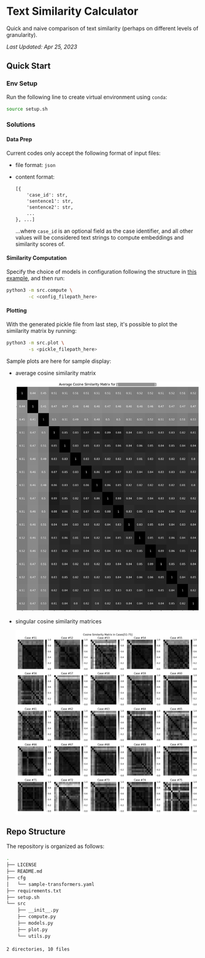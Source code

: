 # Text Similarity Calculator

Quick and naive comparison of text similarity (perhaps on different levels of granularity).

*Last Updated: Apr 25, 2023*

## Quick Start

### Env Setup

Run the following line to create virtual environment using `conda`:

```bash
source setup.sh
```

### Solutions

#### Data Prep

Current codes only accept the following format of input files:

- file format: `json`
- content format:

    ```text
    [{
        'case_id': str,
        'sentence1': str,
        'sentence2': str, 
        ...
    }, ...]
    ```

    ...where `case_id` is an optional field as the case identifier, and all other values will be considered text strings to compute embeddings and similarity scores of.

#### Similarity Computation

Specify the choice of models in configuration following the structure in [this example](cfg/sample-transformers.yaml), and then run:

```bash
python3 -m src.compute \
        -c <config_filepath_here>
```

#### Plotting

With the generated pickle file from last step, it's possible to plot the similarity matrix by running:

```bash
python3 -m src.plot \
        -s <pickle_filepath_here>
```

Sample plots are here for sample display:

- average cosine similarity matrix

    ![sample-avg-plot](plt/sample-avg-plot.png)

- singular cosine similarity matrices

    ![sample-unit-plots](plt/sample-unit-plots.png)

## Repo Structure

The repository is organized as follows:

```bash
.
├── LICENSE
├── README.md
├── cfg
│   └── sample-transformers.yaml
├── requirements.txt
├── setup.sh
└── src
    ├── __init__.py
    ├── compute.py
    ├── models.py
    ├── plot.py
    └── utils.py

2 directories, 10 files
```
